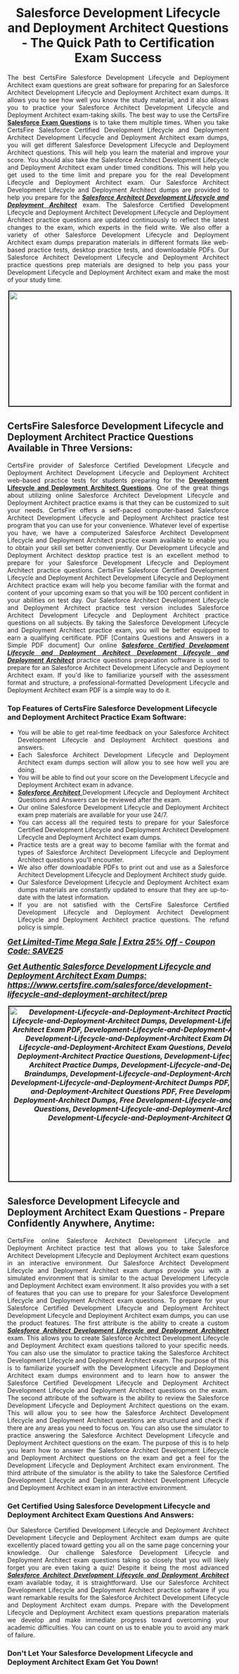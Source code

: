 <h1 style="text-align: center;"><strong><span style="display:block; color:#Black; ">Salesforce Development Lifecycle and Deployment Architect Questions - The Quick Path to Certification Exam Success</span></strong></h1>

<p style="text-align:justify">The best CertsFire Salesforce Development Lifecycle and Deployment Architect exam questions are great software for preparing for an Salesforce Architect Development Lifecycle and Deployment Architect exam dumps. It allows you to see how well you know the study material, and it also allows you to practice your Salesforce Architect Development Lifecycle and Deployment Architect exam-taking skills. The best way to use the CertsFire <strong><a href="https://www.certsfire.com/exams/salesforce">Salesforce Exam Questions</a></strong> is to take them multiple times. When you take CertsFire Salesforce Certified Development Lifecycle and Deployment Architect Development Lifecycle and Deployment Architect exam dumps, you will get different Salesforce Development Lifecycle and Deployment Architect questions. This will help you learn the material and improve your score. You should also take the Salesforce Architect Development Lifecycle and Deployment Architect exam under timed conditions. This will help you get used to the time limit and prepare you for the real Development Lifecycle and Deployment Architect exam. Our Salesforce Architect Development Lifecycle and Deployment Architect dumps are provided to help you prepare for the <u><em><strong>Salesforce Architect Development Lifecycle and Deployment Architect</strong></em></u> exam. The Salesforce Certified Development Lifecycle and Deployment Architect Development Lifecycle and Deployment Architect practice questions are updated continuously to reflect the latest changes to the exam, which experts in the field write. We also offer a variety of other Salesforce Development Lifecycle and Deployment Architect exam dumps preparation materials in different formats like web-based practice tests, desktop practice tests, and downloadable PDFs. Our Salesforce Architect Development Lifecycle and Deployment Architect practice questions prep materials are designed to help you pass your Development Lifecycle and Deployment Architect exam and make the most of your study time.</p>

<p style="text-align: center;"><img alt="" src="https://i.imgur.com/qOEGWEa.jpeg" style="border-width: 2px; border-style: solid; margin: 2px; width: 700px; height: 260px;" /></p>

<h2><strong><span style="display:block; color:#Black; ">CertsFire Salesforce Development Lifecycle and Deployment Architect Practice Questions Available in Three Versions:</span></strong></h2>

<p style="text-align:justify">CertsFire provider of Salesforce Certified Development Lifecycle and Deployment Architect Development Lifecycle and Deployment Architect web-based practice tests for students preparing for the <strong><a href="https://www.certsfire.com/salesforce/development-lifecycle-and-deployment-architect/info">Development Lifecycle and Deployment Architect Questions</a></strong>. One of the great things about utilizing online Salesforce Architect Development Lifecycle and Deployment Architect practice exams is that they can be customized to suit your needs. CertsFire offers a self-paced computer-based Salesforce Architect Development Lifecycle and Deployment Architect practice test program that you can use for your convenience. Whatever level of expertise you have, we have a computerized Salesforce Architect Development Lifecycle and Deployment Architect practice exam available to enable you to obtain your skill set better conveniently. Our Development Lifecycle and Deployment Architect desktop practice test is an excellent method to prepare for your Salesforce Development Lifecycle and Deployment Architect practice questions. CertsFire Salesforce Certified Development Lifecycle and Deployment Architect Development Lifecycle and Deployment Architect practice exam will help you become familiar with the format and content of your upcoming exam so that you will be 100 percent confident in your abilities on test day. Our Salesforce Architect Development Lifecycle and Deployment Architect practice test version includes Salesforce Architect Development Lifecycle and Deployment Architect practice questions on all subjects. By taking the Salesforce Development Lifecycle and Deployment Architect practice exam, you will be better equipped to earn a qualifying certificate. PDF [Contains Questions and Answers in a Simple PDF document] Our online <u><em><strong>Salesforce Certified Development Lifecycle and Deployment Architect Development Lifecycle and Deployment Architect</strong></em></u> practice questions preparation software is used to prepare for an Salesforce Architect Development Lifecycle and Deployment Architect exam. If you&#39;d like to familiarize yourself with the assessment format and structure, a professional-formatted Development Lifecycle and Deployment Architect exam PDF is a simple way to do it.</p>

<h3><strong><span style="display:block; color:#Black; ">Top Features of CertsFire Salesforce Development Lifecycle and Deployment Architect Practice Exam Software:</span></strong></h3>

<ul>
	<li style="text-align: justify;">You will be able to get real-time feedback on your Salesforce Architect Development Lifecycle and Deployment Architect questions and answers.</li>
	<li style="text-align: justify;">Each Salesforce Architect Development Lifecycle and Deployment Architect exam dumps section will allow you to see how well you are doing.</li>
	<li style="text-align: justify;">You will be able to find out your score on the Development Lifecycle and Deployment Architect exam in advance.</li>
	<li style="text-align: justify;"><u><em><strong>Salesforce Architect </strong></em></u>Development Lifecycle and Deployment Architect Questions and Answers can be reviewed after the exam.</li>
	<li style="text-align: justify;">Our online Salesforce Development Lifecycle and Deployment Architect exam prep materials are available for your use 24/7.</li>
	<li style="text-align: justify;">You can access all the required tests to prepare for your Salesforce Certified Development Lifecycle and Deployment Architect Development Lifecycle and Deployment Architect exam dumps.</li>
	<li style="text-align: justify;">Practice tests are a great way to become familiar with the format and types of Salesforce Architect Development Lifecycle and Deployment Architect questions you&#39;ll encounter.</li>
	<li style="text-align: justify;">We also offer downloadable PDFs to print out and use as a Salesforce Architect Development Lifecycle and Deployment Architect study guide.</li>
	<li style="text-align: justify;">Our Salesforce Development Lifecycle and Deployment Architect exam dumps materials are constantly updated to ensure that they are up-to-date with the latest information.</li>
	<li style="text-align: justify;">If you are not satisfied with the CertsFire Salesforce Certified Development Lifecycle and Deployment Architect Development Lifecycle and Deployment Architect practice questions. The refund policy is simple.</li>
</ul>

<p><span style="font-size:18px;"><em><u><strong>Get Limited-Time Mega Sale | Extra 25% Off - Coupon Code: SAVE25</strong></u></em></span></p>

<p><span style="font-size:18px;"><u><em><strong>Get Authentic Salesforce Development Lifecycle and Deployment Architect Exam Dumps: <a href="https://www.certsfire.com/salesforce/development-lifecycle-and-deployment-architect/prep">https://www.certsfire.com/salesforce/development-lifecycle-and-deployment-architect/prep</a></strong></em></u></span></p>

<p style="text-align: center;"><span style="font-size:16px;"><u><em><strong><a href="https://www.certsfire.com/salesforce/development-lifecycle-and-deployment-architect/prep"><img alt="Development-Lifecycle-and-Deployment-Architect Practice Test, Development-Lifecycle-and-Deployment-Architect Dumps, Development-Lifecycle-and-Deployment-Architect Exam PDF, Development-Lifecycle-and-Deployment-Architect Practice Exam, Development-Lifecycle-and-Deployment-Architect Exam Dumps, Development-Lifecycle-and-Deployment-Architect Exam Questions, Development-Lifecycle-and-Deployment-Architect Practice Questions, Development-Lifecycle-and-Deployment-Architect Practice Dumps, Development-Lifecycle-and-Deployment-Architect Braindumps, Development-Lifecycle-and-Deployment-Architect Test Questions, Development-Lifecycle-and-Deployment-Architect Dumps PDF, Development-Lifecycle-and-Deployment-Architect Questions PDF, Free Development-Lifecycle-and-Deployment-Architect Dumps, Free Development-Lifecycle-and-Deployment-Architect Questions, Development-Lifecycle-and-Deployment-Architect Dumps PDF, Development-Lifecycle-and-Deployment-Architect Questions PDF," src="https://i.imgur.com/zBDlxpd.jpg" style="border-width: 2px; border-style: solid; margin: 2px; width: 700px; height: 396px;" /></a></strong></em></u></span></p>

<h2><strong><span style="display:block; color:#Black; ">Salesforce Development Lifecycle and Deployment Architect Exam Questions - Prepare Confidently Anywhere, Anytime:</span></strong></h2>

<p style="text-align:justify">CertsFire online Salesforce Architect Development Lifecycle and Deployment Architect practice test that allows you to take Salesforce Architect Development Lifecycle and Deployment Architect exam questions in an interactive environment. Our Salesforce Architect Development Lifecycle and Deployment Architect exam dumps provide you with a simulated environment that is similar to the actual Development Lifecycle and Deployment Architect exam environment. It also provides you with a set of features that you can use to prepare for your Salesforce Development Lifecycle and Deployment Architect exam questions. To prepare for your Salesforce Certified Development Lifecycle and Deployment Architect Development Lifecycle and Deployment Architect exam dumps, you can use the product features. The first attribute is the ability to create a custom <u><em><strong>Salesforce Architect Development Lifecycle and Deployment Architect</strong></em></u> exam. This allows you to create Salesforce Architect Development Lifecycle and Deployment Architect exam questions tailored to your specific needs. You can also use the simulator to practice taking the Salesforce Architect Development Lifecycle and Deployment Architect exam. The purpose of this is to familiarize yourself with the Development Lifecycle and Deployment Architect exam dumps environment and to learn how to answer the Salesforce Certified Development Lifecycle and Deployment Architect Development Lifecycle and Deployment Architect questions on the exam. The second attribute of the software is the ability to review the Salesforce Development Lifecycle and Deployment Architect questions on the exam. This will allow you to see how the Salesforce Architect Development Lifecycle and Deployment Architect questions are structured and check if there are any areas you need to focus on. You can also use the simulator to practice answering the Salesforce Architect Development Lifecycle and Deployment Architect questions on the exam. The purpose of this is to help you learn how to answer the Salesforce Architect Development Lifecycle and Deployment Architect questions on the exam and get a feel for the Development Lifecycle and Deployment Architect exam environment. The third attribute of the simulator is the ability to take the Salesforce Certified Development Lifecycle and Deployment Architect Development Lifecycle and Deployment Architect exam in an interactive environment.</p>

<h3><strong><span style="display:block; color:#Black; ">Get Certified Using Salesforce Development Lifecycle and Deployment Architect Exam Questions And Answers:</span></strong></h3>

<p style="text-align:justify">Our Salesforce Certified Development Lifecycle and Deployment Architect Development Lifecycle and Deployment Architect exam dumps are quite excellently placed toward getting you all on the same page concerning your knowledge. Our challenge Salesforce Development Lifecycle and Deployment Architect exam questions taking so closely that you will likely forget you are even taking a quiz! Despite it being the most advanced <u><em><strong>Salesforce Architect Development Lifecycle and Deployment Architect</strong></em></u> exam available today, it is straightforward. Use our Salesforce Architect Development Lifecycle and Deployment Architect practice software if you want remarkable results for the Salesforce Architect Development Lifecycle and Deployment Architect exam dumps. Prepare with the Development Lifecycle and Deployment Architect exam questions preparation materials we develop and make immediate progress toward overcoming your academic difficulties. You can count on us to enable you to avoid any mark of failure.</p>

<h3><strong><span style="display:block; color:#Black; ">Don&#39;t Let Your Salesforce Development Lifecycle and Deployment Architect Exam Get You Down!</span></strong></h3>
